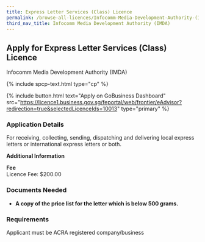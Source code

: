 ```yaml
---
title: Express Letter Services (Class) Licence
permalink: /browse-all-licences/Infocomm-Media-Development-Authority-(IMDA)/Express-Letter-Services-(Class)-Licence
third_nav_title: Infocomm Media Development Authority (IMDA)
---
```


## Apply for Express Letter Services (Class) Licence

Infocomm Media Development Authority (IMDA)

{% include spcp-text.html type="cp" %}

{% include button.html text="Apply on GoBusiness Dashboard" src="https://licence1.business.gov.sg/feportal/web/frontier/eAdvisor?redirection=true&selectedLicenceIds=10013" type="primary" %}

### Application Details

<p>For receiving, collecting, sending, dispatching and delivering local express letters or international express letters or both.</p>

**Additional Information**

<p><strong>Fee</strong><br />Licence Fee: $200.00</p>

### Documents Needed

<ul>
 <li><strong>A copy of the price list for the letter which is below 500 grams.</strong></li>
 </ul>

### Requirements

Applicant must be ACRA registered company/business


